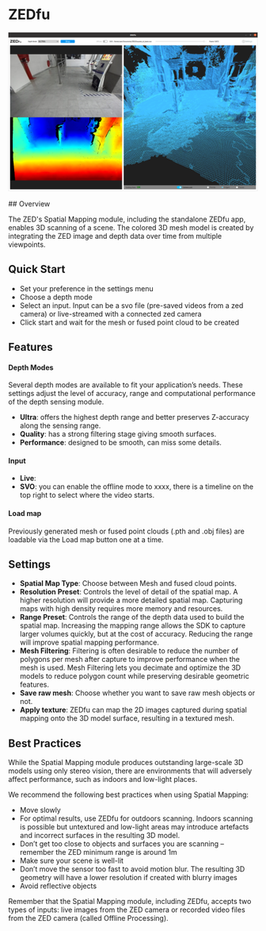 # ZEDfu
<p align="center"><img src="screenshots/ZEDfu.png" /></p>
## Overview 

The ZED's Spatial Mapping module, including the standalone ZEDfu app, enables 3D scanning of a scene. The colored 3D mesh model is created by integrating the ZED image and depth data over time from multiple viewpoints.


## Quick Start

* Set your preference in the settings menu 
* Choose a depth mode 
* Select an input. Input can be a svo file (pre-saved videos from a zed camera) or live-streamed with a connected zed camera
* Click start and wait for the mesh or fused point cloud to be created


## Features

#### Depth Modes

Several depth modes are available to fit your application’s needs. These settings adjust the level of accuracy, range and computational performance of the depth sensing module.

* **Ultra**: offers the highest depth range and better preserves Z-accuracy along the sensing range.
* **Quality**: has a strong filtering stage giving smooth surfaces.
* **Performance**: designed to be smooth, can miss some details.

#### Input 

* **Live**: 
* **SVO**: you can enable the offline mode to xxxx, there is a timeline on the top right to select where the video starts.

#### Load map 
 
Previously generated mesh or fused point clouds (.pth and .obj files) are loadable via the Load map button one at a time.


## Settings

* **Spatial Map Type**: Choose between Mesh and fused cloud points.
* **Resolution Preset**: Controls the level of detail of the spatial map. A higher resolution will provide a more detailed spatial map. Capturing maps with high density requires more memory and resources. 
* **Range Preset**: Controls the range of the depth data used to build the spatial map. Increasing the mapping range allows the SDK to capture larger volumes quickly, but at the cost of accuracy. Reducing the range will improve spatial mapping performance.
* **Mesh Filtering**: Filtering is often desirable to reduce the number of polygons per mesh after capture to improve performance when the mesh is used. Mesh Filtering lets you decimate and optimize the 3D models to reduce polygon count while preserving desirable geometric features.
* **Save raw mesh**: Choose whether you want to save raw mesh objects or not.
* **Apply texture**: ZEDfu can map the 2D images captured during spatial mapping onto the 3D model surface, resulting in a textured mesh.


## Best Practices

While the Spatial Mapping module produces outstanding large-scale 3D models using only stereo vision, there are environments that will adversely affect performance, such as indoors and low-light places.

We recommend the following best practices when using Spatial Mapping: 

* Move slowly
* For optimal results, use ZEDfu for 
outdoors scanning. Indoors scanning is possible but untextured and low-light areas may introduce artefacts and incorrect surfaces in the resulting 3D model.
* Don’t get too close to objects and surfaces you are scanning – remember the ZED minimum range is around 1m
* Make sure your scene is well-lit
* Don’t move the sensor too fast to avoid motion blur. The resulting 3D geometry will have a lower resolution if created with blurry images
* Avoid reflective objects

Remember that the Spatial Mapping module, including ZEDfu, accepts two types of inputs: live images from the ZED camera or recorded video files from the ZED camera (called Offline Processing).

